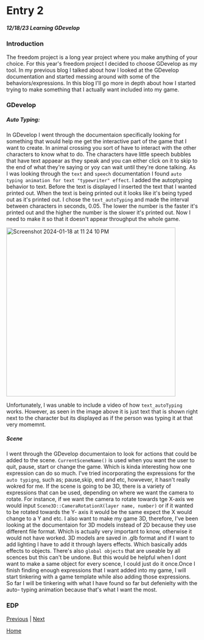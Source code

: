 # Entry 2
##### 12/18/23 Learning GDevelop

### Introduction
 The freedom project is a long year project where you make anything of your choice. For this year's freedom project I decided to choose GDevelop as my tool. In my previous blog I talked about how I looked at the GDevelop documentation and started messing around with some of the behaviors/expressions. In this blog I'll go more in depth about how I started trying to make something that I actually want included into my game.

### GDevelop
##### Auto Typing:
 In GDevelop I went through the documentaion specifically looking for something that would help me get the interactive part of the game that I want to create. In animal crossing you sort of have to interact with the other characters to know what to do. The characters have little speech bubbles that have text appaear as they speak and you can either click on it to skip to the end of what they're saying or yoy can wait until they're done talking. As I was looking through the `text` and `speech` documentation I found `auto typing animation for text "typewriter" effect`. I added the autoptyping behavior to text. Before the text is displayed I inserted the text that I wanted printed out. When the text is being printed out it looks like it's being typed out as it's printed out. I chose the `text_autoTyping` and made the interval between characters in seconds, 0.05. The lower the number is the faster it's printed out and the higher the number is the slower it's printed out. Now I need to make it so that it doesn't appear throughput the whole game.

 <img width="444" alt="Screenshot 2024-01-18 at 11 24 10 PM" src="https://github.com/arianas4499/apcsa-freedom-project/assets/91750441/061ca9a0-395f-4956-92bb-39be9a5d5749">

Unfortunately, I was unable to include a video of how `text_autoTyping` works. However, as seen in the image above it is just text that is shown right next to the character but its displayed as if the person was typing it at that very momemnt.

##### Scene
I went through the GDevelop documentaion to look for actions that could be added to the scene. `CurrentSceneName()` is used when you want the user to quit, pause, start or change the game. Which is kinda interesting how one expression can do so much. I've tried incorporating the expressions for the `auto typigng`, such as; pause,skip, end and etc, howvever, it hasn't really wokred for me.  If the scene is going to be 3D, there is a variety of expressions that can be used,  depending on where we want the camera to rotate. For instance, if we want the camera to rotate towards tge X-axis we would input `Scene3D::CameraRotationX(layer name, number)` or if it wanted to be rotated towards the Y- axis it would be the same expect the X would change to a Y and etc.
I also want to make my game 3D, therefore, I've been looking at the documentaion for 3D models instead of 2D because they use different file format. Which is actually very important to know, otherwise it would not have worked. 3D models are saved in .glb format and if I want to add lighting I have to add it through layers effects. Which basically adds effects to objects.
There's also `global objects` that are useable by all scences but this can't be undone. But this would be helpful when I dont want to make a same object for every scence, I could just do it once.Once I finish finding enough expressions that I want added into my game, I will start tinkering with a game template while also adding those expressions. So far I will be tinkering with what I have found so far but defenielty with the auto- typing animation because that's what I want the most.

### EDP


[Previous](entry01.md) | [Next](entry03.md)

[Home](../README.md)

